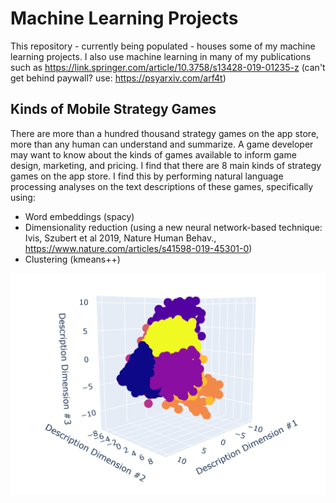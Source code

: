 # Machine Learning Projects

This repository - currently being populated - houses some of my machine learning projects. I also use machine learning in many of my publications such as https://link.springer.com/article/10.3758/s13428-019-01235-z (can't get behind paywall? use: https://psyarxiv.com/arf4t)

## Kinds of Mobile Strategy Games

There are more than a hundred thousand strategy games on the app store, more than any human can understand and summarize. A game developer may want to know about the kinds of games available to inform game design, marketing, and pricing. I find that there are 8 main kinds of strategy games on the app store. I find this by performing natural language processing analyses on the text descriptions of these games, specifically using: 

* Word embeddings (spacy)
* Dimensionality reduction (using a new neural network-based technique: Ivis, Szubert et al 2019, Nature Human Behav., https://www.nature.com/articles/s41598-019-45301-0) 
* Clustering (kmeans++)

![alt_text](https://raw.githubusercontent.com/rthorst/Machine_Learning/master/mobile_games/clusters.png)
